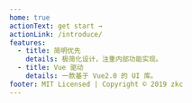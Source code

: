 ```yaml
---
home: true
actionText: get start →
actionLink: /introduce/
features:
  - title: 简明优先
    details: 极简化设计，注重内部功能实现。
  - title: Vue 驱动
    details: 一款基于 Vue2.0 的 UI 库。
footer: MIT Licensed | Copyright © 2019 zkc
---
```

